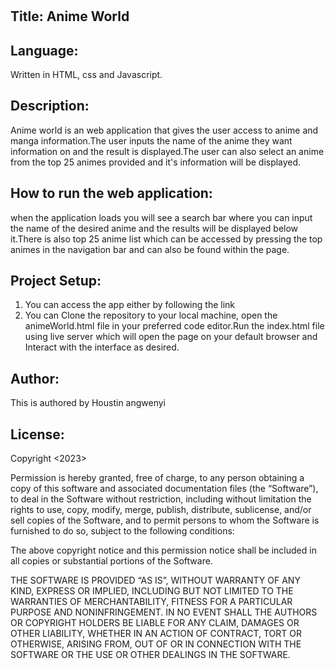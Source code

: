 #
## Title: Anime World
## Language: 
Written in HTML, css and Javascript.
## Description:
Anime world is an web application that gives the user access to anime and manga information.The user inputs the name of the anime they want information on and the result is displayed.The user can also select an anime from the top 25 animes provided and it's information will be displayed.
## How to run the web application:
when the application loads you will see a search bar where you can input the name of the desired anime and the results will be displayed below it.There is also top 25 anime list which can be accessed by pressing the top animes in the navigation bar and can also be found within the page.
## Project Setup:
1. You can access the app either by following the link 
2. You can Clone the repository to your local machine, open the animeWorld.html file in your preferred code editor.Run the index.html file using live server which will open the page on your default browser and Interact with the interface as desired.
## Author:
This is authored by Houstin angwenyi
## License:
Copyright <2023> <Houstin Angwenyi>

Permission is hereby granted, free of charge, to any person obtaining a copy of this software and associated documentation files (the “Software”), to deal in the Software without restriction, including without limitation the rights to use, copy, modify, merge, publish, distribute, sublicense, and/or sell copies of the Software, and to permit persons to whom the Software is furnished to do so, subject to the following conditions:

The above copyright notice and this permission notice shall be included in all copies or substantial portions of the Software.

THE SOFTWARE IS PROVIDED “AS IS”, WITHOUT WARRANTY OF ANY KIND, EXPRESS OR IMPLIED, INCLUDING BUT NOT LIMITED TO THE WARRANTIES OF MERCHANTABILITY, FITNESS FOR A PARTICULAR PURPOSE AND NONINFRINGEMENT. IN NO EVENT SHALL THE AUTHORS OR COPYRIGHT HOLDERS BE LIABLE FOR ANY CLAIM, DAMAGES OR OTHER LIABILITY, WHETHER IN AN ACTION OF CONTRACT, TORT OR OTHERWISE, ARISING FROM, OUT OF OR IN CONNECTION WITH THE SOFTWARE OR THE USE OR OTHER DEALINGS IN THE SOFTWARE.